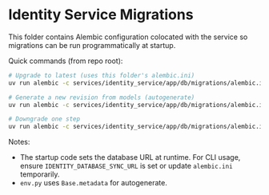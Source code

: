 # Identity Service Migrations

This folder contains Alembic configuration colocated with the service so migrations can be run programmatically at startup.

Quick commands (from repo root):

```zsh
# Upgrade to latest (uses this folder's alembic.ini)
uv run alembic -c services/identity_service/app/db/migrations/alembic.ini upgrade head

# Generate a new revision from models (autogenerate)
uv run alembic -c services/identity_service/app/db/migrations/alembic.ini revision --autogenerate -m "add something"

# Downgrade one step
uv run alembic -c services/identity_service/app/db/migrations/alembic.ini downgrade -1
```

Notes:
- The startup code sets the database URL at runtime. For CLI usage, ensure `IDENTITY_DATABASE_SYNC_URL` is set or update `alembic.ini` temporarily.
- `env.py` uses `Base.metadata` for autogenerate.
